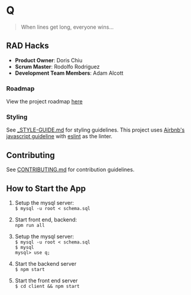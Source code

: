 # Q

> When lines get long, everyone wins...

## RAD Hacks

  - __Product Owner__: Doris Chiu
  - __Scrum Master__: Rodolfo Rodriguez
  - __Development Team Members__: Adam Alcott

### Roadmap

View the project roadmap [here](LINK_TO_PROJECT_ISSUES)

### Styling

See [_STYLE-GUIDE.md](_STYLE-GUIDE.md) for styling guidelines. This project uses [Airbnb's javascript guideline](https://github.com/airbnb/javascript) with [eslint](http://eslint.org/) as the linter. 

## Contributing

See [CONTRIBUTING.md](_CONTRIBUTING.md) for contribution guidelines.

## How to Start the App
1. Setup the mysql server:  
    `$ mysql -u root < schema.sql`
2. Start front end, backend:  
    `npm run all`

1. Setup the mysql server:  
  `$ mysql -u root < schema.sql`  
  `$ mysql`  
  `mysql> use q;`  
2. Start the backend server  
   `$ npm start`  
3. Start the front end server  
   `$ cd client && npm start`  
